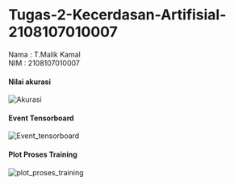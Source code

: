 # Tugas-2-Kecerdasan-Artifisial-2108107010007
Nama  : T.Malik Kamal<br/>
NIM  : 2108107010007

#### Nilai akurasi
![Akurasi](https://github.com/malikkamal12/Tugas-2-Kecerdasan-Artifisial-2108107010007/assets/127383317/583a8856-cdb3-4084-af5a-47aea6a81193)

#### Event Tensorboard
![Event_tensorboard](https://github.com/malikkamal12/Tugas-2-Kecerdasan-Artifisial-2108107010007/assets/127383317/0eb58b9b-8ab5-41f1-8b1c-417eee563a30)

#### Plot Proses Training
![plot_proses_training](https://github.com/malikkamal12/Tugas-2-Kecerdasan-Artifisial-2108107010007/assets/127383317/02ce2d7d-8fa9-4203-92d0-e6a7dd22867a)


